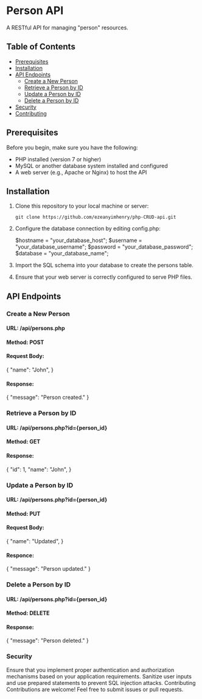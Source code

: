 # Person API

A RESTful API for managing "person" resources.

## Table of Contents

- [Prerequisites](#prerequisites)
- [Installation](#installation)
- [API Endpoints](#api-endpoints)
  - [Create a New Person](#create-a-new-person)
  - [Retrieve a Person by ID](#retrieve-a-person-by-id)
  - [Update a Person by ID](#update-a-person-by-id)
  - [Delete a Person by ID](#delete-a-person-by-id)
- [Security](#security)
- [Contributing](#contributing)

## Prerequisites

Before you begin, make sure you have the following:

- PHP installed (version 7 or higher)
- MySQL or another database system installed and configured
- A web server (e.g., Apache or Nginx) to host the API

## Installation

1. Clone this repository to your local machine or server:

   ```shell
   git clone https://github.com/ezeanyimhenry/php-CRUD-api.git

2. Configure the database connection by editing config.php:

    $hostname = "your_database_host";
    $username = "your_database_username";
    $password = "your_database_password";
    $database = "your_database_name";

3. Import the SQL schema into your database to create the persons table.

4. Ensure that your web server is correctly configured to serve PHP files.

## API Endpoints
### Create a New Person
#### URL: /api/persons.php

#### Method: POST

#### Request Body:

{
  "name": "John",
}

#### Response:

{
  "message": "Person created."
}

### Retrieve a Person by ID
#### URL: /api/persons.php?id={person_id}

#### Method: GET

#### Response:

{
  "id": 1,
  "name": "John",
}

### Update a Person by ID
#### URL: /api/persons.php?id={person_id}

#### Method: PUT

#### Request Body:

{
  "name": "Updated",
}

#### Responce:

{
  "message": "Person updated."
}

### Delete a Person by ID
#### URL: /api/persons.php?id={person_id}

#### Method: DELETE

#### Response:

{
  "message": "Person deleted."
}

### Security
Ensure that you implement proper authentication and authorization mechanisms based on your application requirements.
Sanitize user inputs and use prepared statements to prevent SQL injection attacks.
Contributing
Contributions are welcome! Feel free to submit issues or pull requests.
